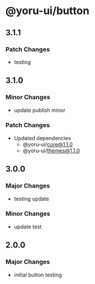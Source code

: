 # @yoru-ui/button

## 3.1.1

### Patch Changes

- testing

## 3.1.0

### Minor Changes

- update publish minor

### Patch Changes

- Updated dependencies
  - @yoru-ui/core@1.1.0
  - @yoru-ui/themes@1.1.0

## 3.0.0

### Major Changes

- testing update

### Minor Changes

- update test

## 2.0.0

### Major Changes

- initial button testing
